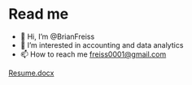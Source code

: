 # Read me
- 👋 Hi, I’m @BrianFreiss
- 👀 I’m interested in accounting and data analytics
- 📫 How to reach me freiss0001@gmail.com

[Resume.docx](https://github.com/BrianFreiss/BrianFreiss/files/10158652/Resume.docx)

<!---
BrianFreiss/BrianFreiss is a ✨ special ✨ repository because its `README.md` (this file) appears on your GitHub profile.
You can click the Preview link to take a look at your changes.
--->

